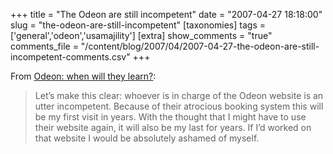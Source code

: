 +++
title = "The Odeon are still incompetent"
date = "2007-04-27 18:18:00"
slug = "the-odeon-are-still-incompetent"
[taxonomies]
tags = ['general','odeon','usamajility']
[extra]
show_comments = "true"
comments_file = "/content/blog/2007/04/2007-04-27-the-odeon-are-still-incompetent-comments.csv"
+++

From [Odeon: when will they learn?](http://usamajility.blogspot.com/2007/04/odeon-when-will-they-learn.html):

> Let’s make this clear: whoever is in charge of the Odeon website is an utter incompetent. Because of their atrocious booking system this will be my first visit in years. With the thought that I might have to use their website again, it will also be my last for years. If I’d worked on that website I would be absolutely ashamed of myself.
